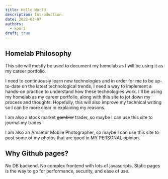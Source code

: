 ```yaml
---
title: Hello World
description: Introduction
date: 2022-03-07
authors:
  - konri
draft: true
---
```


## Homelab Philosophy

This site will mostly be used to document my homelab as I will be using it as my career portfolio.

I need to continuously learn new technologies and in order for me to be up-to-date on the latest technological trends, I need a way to implement a hands-on practice to understand how these technologies work. I'll be using my homelab as my career portfolio, along with this site to jot down my process and thoughts. Hopefully, this will also improve my technical writing so I can be more clear in explaining my reasons.

I am also a stock market ~~gambler~~ trader, so maybe I can use this site to journal my trades.

I am also an Amaetur Mobile Photographer, so maybe I can use this site to post some of my photos that are good in MY PERSONAL opinion.

## Why Github pages?

No DB backend. No complex frontend with lots of javascripts. Static pages is the way to go for performance, security, and ease of use.

